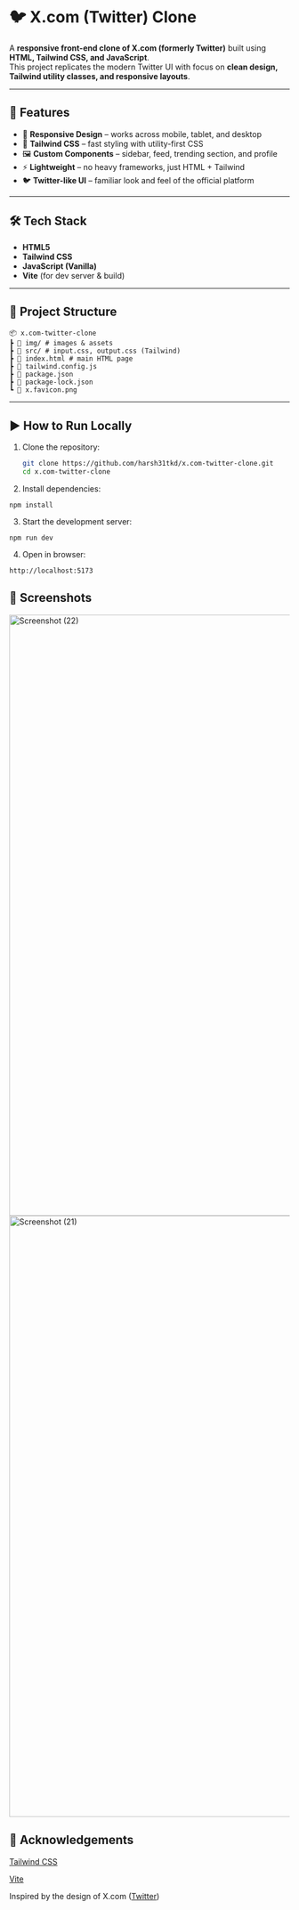 # 🐦 X.com (Twitter) Clone

A **responsive front-end clone of X.com (formerly Twitter)** built using **HTML, Tailwind CSS, and JavaScript**.  
This project replicates the modern Twitter UI with focus on **clean design, Tailwind utility classes, and responsive layouts**.

---

## 🚀 Features
- 📱 **Responsive Design** – works across mobile, tablet, and desktop
- 🎨 **Tailwind CSS** – fast styling with utility-first CSS
- 🖼️ **Custom Components** – sidebar, feed, trending section, and profile
- ⚡ **Lightweight** – no heavy frameworks, just HTML + Tailwind
- 🐦 **Twitter-like UI** – familiar look and feel of the official platform

---

## 🛠️ Tech Stack
- **HTML5**
- **Tailwind CSS**
- **JavaScript (Vanilla)**
- **Vite** (for dev server & build)

---

## 📂 Project Structure
```
📦 x.com-twitter-clone
┣ 📂 img/ # images & assets
┣ 📂 src/ # input.css, output.css (Tailwind)
┣ 📜 index.html # main HTML page
┣ 📜 tailwind.config.js
┣ 📜 package.json
┣ 📜 package-lock.json
┗ 📜 x.favicon.png
```

---

## ▶️ How to Run Locally
1. Clone the repository:
   ```bash
   git clone https://github.com/harsh31tkd/x.com-twitter-clone.git
   cd x.com-twitter-clone
   ```
2. Install dependencies:
  ```
  npm install
  ```
3. Start the development server:
  ```
  npm run dev
  ```
4. Open in browser:
  ```
  http://localhost:5173
   ```
## 📸 Screenshots
<img width="1920" height="1080" alt="Screenshot (22)" src="https://github.com/user-attachments/assets/c67a60aa-a52e-43bb-85ec-7793e700a601" />
<img width="1920" height="1080" alt="Screenshot (21)" src="https://github.com/user-attachments/assets/87be9776-8871-4693-ad99-1b61cfb1be57" />

## 🙌 Acknowledgements

[Tailwind CSS](https://tailwindcss.com/?utm_source=chatgpt.com)

[Vite](https://vite.dev/?utm_source=chatgpt.com)

Inspired by the design of X.com ([Twitter](https://x.com/home))
